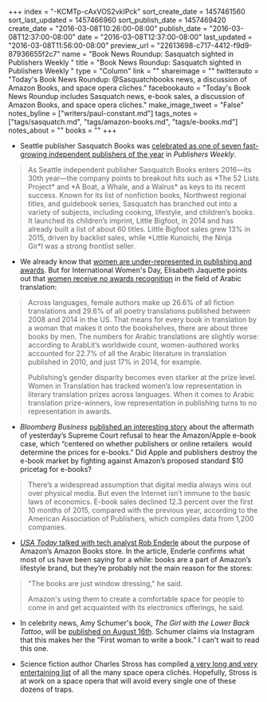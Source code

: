 +++
index = "-KCMTp-cAxVOS2vkIPck"
sort_create_date = 1457461560
sort_last_updated = 1457466960
sort_publish_date = 1457469420
create_date = "2016-03-08T10:26:00-08:00"
publish_date = "2016-03-08T12:37:00-08:00"
date = "2016-03-08T12:37:00-08:00"
last_updated = "2016-03-08T11:56:00-08:00"
preview_url = "22613698-c717-4412-f9d9-87936655f2c7"
name = "Book News Roundup: Sasquatch sighted in Publishers Weekly "
title = "Book News Roundup: Sasquatch sighted in Publishers Weekly "
type = "Column"
link = ""
shareimage = ""
twitterauto = "Today's Book News Roundup: @Sasquatchbooks news, a discussion of Amazon Books, and space opera cliches."
facebookauto = "Today's Book News Roundup includes Sasquatch news, e-book sales, a discussion of Amazon Books, and space opera cliches."
make_image_tweet = "False"
notes_byline = ["writers/paul-constant.md"]
tags_notes = ["tags/sasquatch.md", "tags/amazon-books.md", "tags/e-books.md"]
notes_about = ""
books = ""
+++
* Seattle publisher Sasquatch Books was [celebrated as one of seven fast-growing independent publishers of the year]( http://www.publishersweekly.com/pw/by-topic/industry-news/publisher-news/article/69573-fast-growing-independent-publishers-2016.html) in *Publishers Weekly*. 

<blockquote> As Seattle independent publisher Sasquatch Books enters 2016—its 30th year—the company points to breakout hits such as *The 52 Lists Project* and *A Boat, a Whale, and a Walrus* as keys to its recent success. Known for its list of nonfiction books, Northwest regional titles, and guidebook series, Sasquatch has branched out into a variety of subjects, including cooking, lifestyle, and children’s books. It launched its children’s imprint, Little Bigfoot, in 2014 and has already built a list of about 60 titles. Little Bigfoot sales grew 13% in 2015, driven by backlist sales, while *Little Kunoichi, the Ninja Gir*l was a strong frontlist seller.</blockquote>

* We already know that [women are under-represented in publishing and awards](http://seattlereviewofbooks.com/notes/2015/07/27/talking-with-nicola-griffith-about-the-importance-of-counting-womens-stories/). But for International Women's Day, Elisabeth Jaquette points out that [women receive no awards recognition](http://arablit.org/2016/03/08/and-the-prize-for-women-in-arabic-translation-goes-to-no-one/) in the field of Arabic translation:

<blockquote><p>Across languages, female authors make up 26.6% of all fiction translations and 29.6% of all poetry translations published between 2008 and 2014 in the US. That means for every book in translation by a woman that makes it onto the bookshelves, there are about three books by men. The numbers for Arabic translations are slightly worse: according to ArabLit’s worldwide count, women-authored works accounted for 22.7% of all the Arabic literature in translation published in 2010, and just 17% in 2014, for example.</p>

<p>Publishing’s gender disparity becomes even starker at the prize level. Women in Translation has tracked women’s low representation in literary translation prizes across languages. When it comes to Arabic translation prize-winners, low representation in publishing turns to no representation in awards.</p></blockquote>



* *Bloomberg Business* [published an interesting story]( http://www.bloomberg.com/news/articles/2016-03-07/how-apple-and-big-publishers-pushed-e-books-toward-failure) about the aftermath of yesterday’s Supreme Court refusal to hear the Amazon/Apple e-book case, which “centered on whether publishers or online retailers  would determine the prices for e-books.” Did Apple and publishers destroy the e-book market by fighting against Amazon’s proposed standard $10 pricetag for e-books?

<blockquote> There’s a widespread assumption that digital media always wins out over physical media. But even the Internet isn’t immune to the basic laws of economics. E-book sales declined 12.3 percent over the first 10 months of 2015, compared with the previous year, according to the American Association of Publishers, which compiles data from 1,200 companies.</blockquote>

* [*USA Today* talked with tech analyst Rob Enderle](http://www.usatoday.com/story/tech/news/2016/03/08/amazons-bookstores-books-just-window-dressing/81453082/) about the purpose of Amazon’s Amazon Books store. In the article, Enderle confirms what most of us have been saying for a while: books are a part of Amazon’s lifestyle brand, but they’re probably not the main reason for the stores:
<blockquote><p> "The books are just window dressing," he said.</p>
<p>Amazon's using them to create a comfortable space for people to come in and get acquainted with its electronics offerings, he said.</p></blockquote> 

* In celebrity news, Amy Schumer's book, *The Girl with the Lower Back Tattoo*, will be [published on August 16th](http://www.vulture.com/2016/03/amy-schumers-book-is-coming-this-august.html). Schumer claims via Instagram that this makes her the "First woman to write a book." I can't wait to read this one.

* Science fiction author Charles Stross has compiled [a very long and very entertaining list]( http://www.antipope.org/charlie/blog-static/2016/03/towards-a-taxonomy-of-cliches-.html) of all the many space opera clichés. Hopefully, Stross is at work on a space opera that will avoid every single one of these dozens of traps. 
